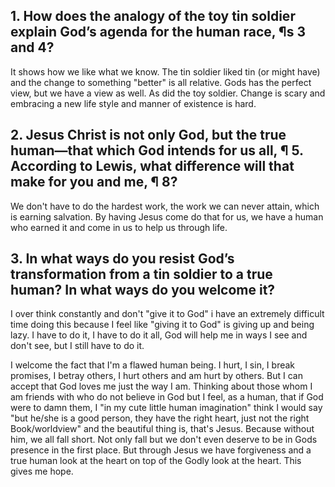 ## 1. How does the analogy of the toy tin soldier explain God’s agenda for the human race, ¶s 3 and 4? 

It shows how we like what we know. The tin soldier liked tin (or might have) and the change to something "better" is all relative. Gods has the perfect view, but we have a view as well. As did the toy soldier. Change is scary and embracing a new life style and manner of existence is hard.
## 2. Jesus Christ is not only God, but the true human—that which God intends for us all, ¶ 5. According to Lewis, what difference will that make for you and me, ¶ 8? 

We don't have to do the hardest work, the work we can never attain, which is earning salvation. By having Jesus come do that for us, we have a human who earned it and come in us to help us through life.
## 3. In what ways do you resist God’s transformation from a tin soldier to a true human? In what ways do you welcome it? 

I over think constantly and don't "give it to God" i have an extremely difficult time doing this because I feel like "giving it to God" is giving up and being lazy. I have to do it, I have to do it all, God will help me in ways I see and don't see, but I still have to do it.

I welcome the fact that I'm a flawed human being. I hurt, I sin, I break promises, I betray others, I hurt others and am hurt by others. But I can accept that God loves me just the way I am.
Thinking about those whom I am friends with who do not believe in God but I feel, as a human, that if God were to damn them, I "in my cute little human imagination" think I would say "but he/she is a good person, they have the right heart, just not the right Book/worldview" and the beautiful thing is, that's Jesus. Because without him, we all fall short. Not only fall but we don't even deserve to be in Gods presence in the first place. But through Jesus we have forgiveness and a true human look at the heart on top of the Godly look at the heart.
This gives me hope.
